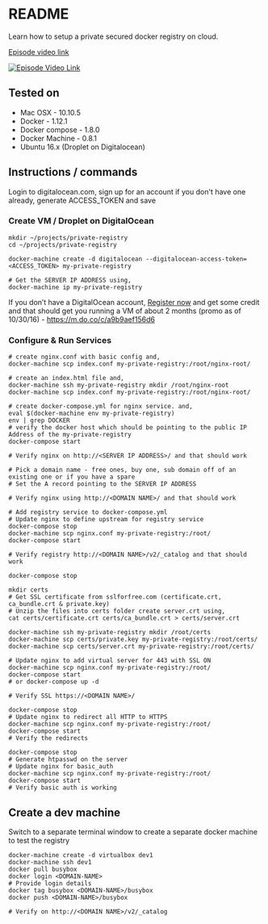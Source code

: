 # README

Learn how to setup a private secured docker registry on cloud.

[Episode video link](https://youtu.be/KMldBtbJ4qI)

[![Episode Video Link](https://i.ytimg.com/vi/KMldBtbJ4qI/hqdefault.jpg)](https://youtu.be/KMldBtbJ4qI)


## Tested on

* Mac OSX - 10.10.5
* Docker - 1.12.1
* Docker compose - 1.8.0
* Docker Machine - 0.8.1
* Ubuntu 16.x (Droplet on Digitalocean)

## Instructions / commands

Login to digitalocean.com, sign up for an account if you don't have one already, generate ACCESS_TOKEN and save

### Create VM / Droplet on DigitalOcean
```
mkdir ~/projects/private-registry
cd ~/projects/private-registry

docker-machine create -d digitalocean --digitalocean-access-token=<ACCESS_TOKEN> my-private-registry

# Get the SERVER IP ADDRESS using,
docker-machine ip my-private-registry
```

If you don’t have a DigitalOcean account, [Register now](https://m.do.co/c/a9b9aef156d6) and get some credit and that should get you running a VM of about 2 months (promo as of 10/30/16) - https://m.do.co/c/a9b9aef156d6

### Configure & Run Services

```
# create nginx.conf with basic config and,
docker-machine scp index.conf my-private-registry:/root/nginx-root/

# create an index.html file and,
docker-machine ssh my-private-registry mkdir /root/nginx-root
docker-machine scp index.conf my-private-registry:/root/nginx-root/

# create docker-compose.yml for nginx service. and,
eval $(docker-machine env my-private-registry)
env | grep DOCKER
# verify the docker host which should be pointing to the public IP Address of the my-private-registry
docker-compose start

# Verify nginx on http://<SERVER IP ADDRESS>/ and that should work

# Pick a domain name - free ones, buy one, sub domain off of an existing one or if you have a spare
# Set the A record pointing to the SERVER IP ADDRESS

# Verify nginx using http://<DOMAIN NAME>/ and that should work

# Add registry service to docker-compose.yml
# Update nginx to define upstream for registry service
docker-compose stop
docker-machine scp nginx.conf my-private-registry:/root/
docker-compose start

# Verify registry http://<DOMAIN NAME>/v2/_catalog and that should work

docker-compose stop

mkdir certs
# Get SSL certificate from sslforfree.com (certificate.crt, ca_bundle.crt & private.key)
# Unzip the files into certs folder create server.crt using,
cat certs/certificate.crt certs/ca_bundle.crt > certs/server.crt

docker-machine ssh my-private-registry mkdir /root/certs
docker-machine scp certs/private.key my-private-registry:/root/certs/
docker-machine scp certs/server.crt my-private-registry:/root/certs/

# Update nginx to add virtual server for 443 with SSL ON
docker-machine scp nginx.conf my-private-registry:/root/
docker-compose start
# or docker-compose up -d

# Verify SSL https://<DOMAIN NAME>/

docker-compose stop
# Update nginx to redirect all HTTP to HTTPS
docker-machine scp nginx.conf my-private-registry:/root/
docker-compose start
# Verify the redirects

docker-compose stop
# Generate htpasswd on the server
# Update nginx for basic_auth
docker-machine scp nginx.conf my-private-registry:/root/
docker-compose start
# Verify basic auth is working

```


## Create a dev machine

Switch to a separate terminal window to create a separate docker machine to test the registry

```
docker-machine create -d virtualbox dev1
docker-machine ssh dev1
docker pull busybox
docker login <DOMAIN-NAME>
# Provide login details
docker tag busybox <DOMAIN-NAME>/busybox
docker push <DOMAIN-NAME>/busybox

# Verify on http://<DOMAIN NAME>/v2/_catalog
```